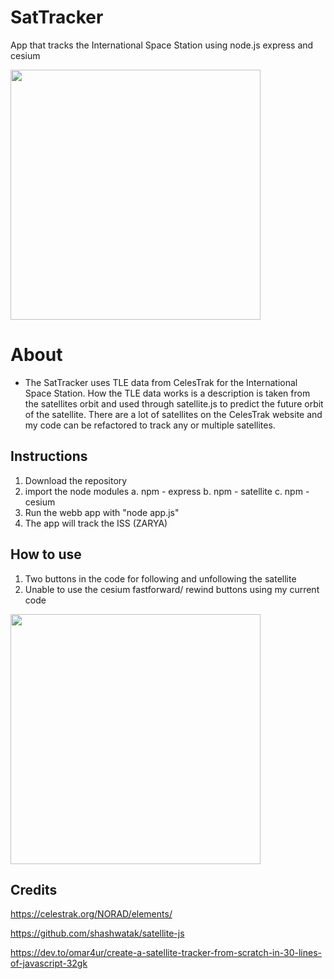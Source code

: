# SatTracker
App that tracks the International Space Station using node.js express and cesium

<img src="https://github.com/pacellidomonic/SatTracker/assets/63662881/f1ad265b-a6b5-4931-9215-634ee1bc222e" width="400"/>

# About
* The SatTracker uses TLE data from CelesTrak for the International Space Station. How the TLE data works is a description is taken from the satellites orbit and used through satellite.js to predict the future orbit of the satellite. There are a lot of satellites on the CelesTrak website and my code can be refactored to track any or multiple satellites.


## Instructions
1. Download the repository
2. import the node modules
  a. npm - express
  b. npm - satellite
  c. npm - cesium
3. Run the webb app with "node app.js"
4. The app will track the ISS (ZARYA)

## How to use
1. Two buttons in the code for following and unfollowing the satellite
2. Unable to use the cesium fastforward/ rewind buttons using my current code

<img src="https://github.com/pacellidomonic/SatTracker/assets/63662881/4f34e515-dc29-4352-afbe-82fbb37af093" width="400"/>

## Credits
https://celestrak.org/NORAD/elements/

https://github.com/shashwatak/satellite-js

https://dev.to/omar4ur/create-a-satellite-tracker-from-scratch-in-30-lines-of-javascript-32gk
